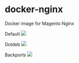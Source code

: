 # docker-nginx
Docker image for Magento Nginx

Default
[![](https://images.microbadger.com/badges/image/luckyraul/nginx:latest.svg)](https://microbadger.com/images/luckyraul/nginx:latest)

Dotdeb [![](https://images.microbadger.com/badges/image/luckyraul/nginx:dotdeb.svg)](https://microbadger.com/images/luckyraul/nginx:dotdeb)

Backports [![](https://images.microbadger.com/badges/image/luckyraul/nginx:backports.svg)](https://microbadger.com/images/luckyraul/nginx:backports)
